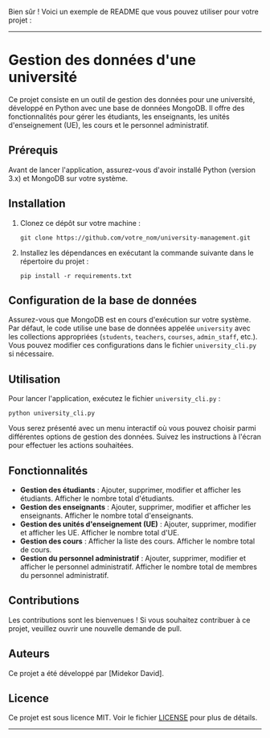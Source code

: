 Bien sûr ! Voici un exemple de README que vous pouvez utiliser pour votre projet :

---

# Gestion des données d'une université

Ce projet consiste en un outil de gestion des données pour une université, développé en Python avec une base de données MongoDB. Il offre des fonctionnalités pour gérer les étudiants, les enseignants, les unités d'enseignement (UE), les cours et le personnel administratif.

## Prérequis

Avant de lancer l'application, assurez-vous d'avoir installé Python (version 3.x) et MongoDB sur votre système.

## Installation

1. Clonez ce dépôt sur votre machine :
   ```
   git clone https://github.com/votre_nom/university-management.git
   ```
2. Installez les dépendances en exécutant la commande suivante dans le répertoire du projet :
   ```
   pip install -r requirements.txt
   ```

## Configuration de la base de données

Assurez-vous que MongoDB est en cours d'exécution sur votre système. Par défaut, le code utilise une base de données appelée `university` avec les collections appropriées (`students`, `teachers`, `courses`, `admin_staff`, etc.). Vous pouvez modifier ces configurations dans le fichier `university_cli.py` si nécessaire.

## Utilisation

Pour lancer l'application, exécutez le fichier `university_cli.py` :

```
python university_cli.py
```

Vous serez présenté avec un menu interactif où vous pouvez choisir parmi différentes options de gestion des données. Suivez les instructions à l'écran pour effectuer les actions souhaitées.

## Fonctionnalités

- **Gestion des étudiants** : Ajouter, supprimer, modifier et afficher les étudiants. Afficher le nombre total d'étudiants.
- **Gestion des enseignants** : Ajouter, supprimer, modifier et afficher les enseignants. Afficher le nombre total d'enseignants.
- **Gestion des unités d'enseignement (UE)** : Ajouter, supprimer, modifier et afficher les UE. Afficher le nombre total d'UE.
- **Gestion des cours** : Afficher la liste des cours. Afficher le nombre total de cours.
- **Gestion du personnel administratif** : Ajouter, supprimer, modifier et afficher le personnel administratif. Afficher le nombre total de membres du personnel administratif.

## Contributions

Les contributions sont les bienvenues ! Si vous souhaitez contribuer à ce projet, veuillez ouvrir une nouvelle demande de pull.

## Auteurs

Ce projet a été développé par [Midekor David].

## Licence

Ce projet est sous licence MIT. Voir le fichier [LICENSE](LICENSE) pour plus de détails.

---
